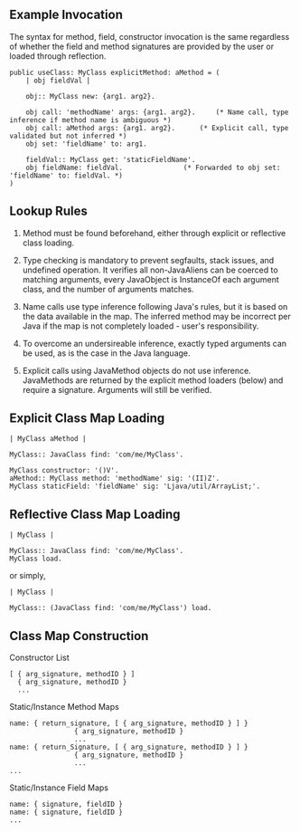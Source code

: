 ## Example Invocation

The syntax for method, field, constructor invocation is the same regardless of whether the field and method signatures are provided by the user or loaded through reflection.

```
public useClass: MyClass explicitMethod: aMethod = (
    | obj fieldVal |
    
    obj:: MyClass new: {arg1. arg2}.
    
    obj call: 'methodName' args: {arg1. arg2}.	   (* Name call, type inference if method name is ambiguous *)
    obj call: aMethod args: {arg1. arg2}.	   (* Explicit call, type validated but not inferred *)
    obj set: 'fieldName' to: arg1.
    
    fieldVal:: MyClass get: 'staticFieldName'.
    obj fieldName: fieldVal.			   (* Forwarded to obj set: 'fieldName' to: fieldVal. *)
)
```

## Lookup Rules

1. Method must be found beforehand, either through explicit or reflective class loading.

2. Type checking is mandatory to prevent segfaults, stack issues, and undefined operation. It verifies all non-JavaAliens can be coerced to matching arguments, every JavaObject is InstanceOf each argument class, and the number of arguments matches.

3. Name calls use type inference following Java's rules, but it is based on the data available in the map. The inferred method may be incorrect per Java if the map is not completely loaded - user's responsibility.

4. To overcome an undersireable inference, exactly typed arguments can be used, as is the case in the Java language.

5. Explicit calls using JavaMethod objects do not use inference. JavaMethods are returned by the explicit method loaders (below) and require a signature. Arguments will still be verified.

## Explicit Class Map Loading

```
| MyClass aMethod | 

MyClass:: JavaClass find: 'com/me/MyClass'.

MyClass constructor: '()V'.
aMethod:: MyClass method: 'methodName' sig: '(II)Z'.
MyClass staticField: 'fieldName' sig: 'Ljava/util/ArrayList;'.
```

## Reflective Class Map Loading

```
| MyClass | 

MyClass:: JavaClass find: 'com/me/MyClass'.
MyClass load.
```

or simply,

```
| MyClass |

MyClass:: (JavaClass find: 'com/me/MyClass') load.
```

## Class Map Construction

Constructor List

```
[ { arg_signature, methodID } ]
  { arg_signature, methodID }
  ...
```

Static/Instance Method Maps

```
name: { return_signature, [ { arg_signature, methodID } ] }
		  	    { arg_signature, methodID }
			    ...
name: {	return_Signature, [ { arg_signature, methodID } ] }
			    { arg_signature, methodID } 
			    ...
...
```

Static/Instance Field Maps

```
name: { signature, fieldID }
name: { signature, fieldID }
...
```
